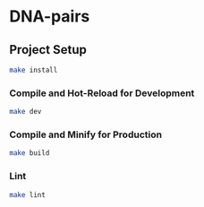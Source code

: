 # DNA-pairs



## Project Setup

```sh
make install
```

### Compile and Hot-Reload for Development

```sh
make dev
```

### Compile and Minify for Production

```sh
make build
```

### Lint

```sh
make lint
```
